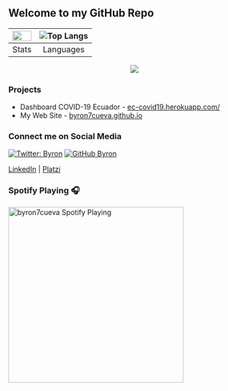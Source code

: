 ## Welcome to my GitHub Repo

| <img width="100%" src="https://github-readme-streak-stats.herokuapp.com/?user=byron7cueva&show_icons=true&locale=en&layout=compact&theme=radical&line_height=0" /> | ![Top Langs](https://github-readme-stats.vercel.app/api/top-langs/?username=byron7cueva&layout=compact&theme=radical)|
| :----------------------------------------------------------: | :----------------------------------------------------------: |
|                            Stats                             |                          Languages                           |
<p align = "center">
 <img src="https://activity-graph.herokuapp.com/graph?username=byron7cueva&theme=redical&area=true&hide_border=true">
</p>  

### Projects

- Dashboard COVID-19 Ecuador - [ec-covid19.herokuapp.com/](http://ec-covid19.herokuapp.com/)
- My Web Site - [byron7cueva.github.io](https://byron7cueva.github.io/)

### Connect me on Social Media

[![Twitter: Byron](https://img.shields.io/twitter/follow/byron7cueva?style=social)](https://twitter.com/byron7cueva)
[![GitHub Byron](https://img.shields.io/github/followers/byron7cueva?label=follow&style=social)](https://github.com/byron7cueva)

[LinkedIn](https://ec.linkedin.com/in/byron7cueva) | [Platzi](https://platzi.com/@byron7cueva/)

### Spotify Playing 🎧

[<img src="https://now-playing-codestackr.vercel.app/api/spotify-playing" alt="byron7cueva Spotify Playing" width="350" />](https://open.spotify.com/playlist/5cTLM1a6CfH3Jo18FJhnKi)

<!--
**byron7cueva/byron7cueva** is a ✨ _special_ ✨ repository because its `README.md` (this file) appears on your GitHub profile.

Here are some ideas to get you started:

- 🔭 I’m currently working on ...
- 🌱 I’m currently learning ...
- 👯 I’m looking to collaborate on ...
- 🤔 I’m looking for help with ...
- 💬 Ask me about ...
- 📫 How to reach me: ...
- 😄 Pronouns: ...
- ⚡ Fun fact: ...
-->
